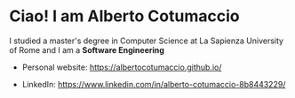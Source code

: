 # Ciao! I am Alberto Cotumaccio 
I studied a master's degree in Computer Science at La Sapienza University of Rome and I am a **Software Engineering**

- Personal website: https://albertocotumaccio.github.io/
  
- LinkedIn: https://www.linkedin.com/in/alberto-cotumaccio-8b8443229/
